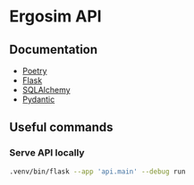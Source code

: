 # Ergosim API

## Documentation

- [Poetry](https://python-poetry.org/)
- [Flask](https://flask.palletsprojects.com/en/3.0.x/)
- [SQLAlchemy](https://docs.sqlalchemy.org/en/20/)
- [Pydantic](https://docs.pydantic.dev/latest/)

## Useful commands

### Serve API locally

```sh
.venv/bin/flask --app 'api.main' --debug run
```

